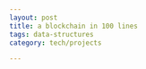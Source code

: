 ```yaml
---
layout: post
title: a blockchain in 100 lines
tags: data-structures 
category: tech/projects

---
```


<script src="https://gist.github.com/selimslab/4ea8e87792dec4e23ecedfd4353107b7.js"></script>